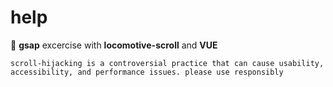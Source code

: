 # help
📗 **gsap** excercise with **locomotive-scroll** and **VUE**

`scroll-hijacking is a controversial practice that can cause usability, accessibility, and performance issues. please use responsibly`
